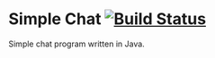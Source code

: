 # Simple Chat [![Build Status](https://travis-ci.org/nokutu/simpleChat.svg?branch=master)](https://travis-ci.org/nokutu/simpleChat)

Simple chat program written in Java.
